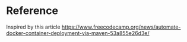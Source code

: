 # Reference
Inspired by this article https://www.freecodecamp.org/news/automate-docker-container-deployment-via-maven-53a855e26d3e/
